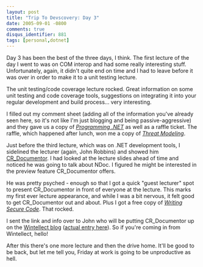 ```yaml
---
layout: post
title: "Trip To Devscovery: Day 3"
date: 2005-09-01 -0800
comments: true
disqus_identifier: 881
tags: [personal,dotnet]
---
```

Day 3 has been the best of the three days, I think. The first lecture of
the day I went to was on COM interop and had some really interesting
stuff. Unfortunately, again, it didn't quite end on time and I had to
leave before it was over in order to make it to a unit testing lecture.

 The unit testing/code coverage lecture rocked. Great information on
some unit testing and code coverage tools, suggestions on integrating it
into your regular development and build process... very interesting.

 I filled out my comment sheet (adding all of the information you've
already seen here, so it's not like I'm just blogging and being
passive-aggressive) and they gave us a copy of [*Programming
.NET*](http://www.amazon.com/exec/obidos/ASIN/0735613761/mhsvortex) as
well as a raffle ticket. The raffle, which happened after lunch, won me
a copy of [*Threat
Modeling*](http://www.amazon.com/exec/obidos/ASIN/0735619913/mhsvortex).

 Just before the third lecture, which was on .NET development tools, I
sidelined the lecturer (again, John Robbins) and showed him
[CR_Documentor](/archive/2004/11/15/cr_documentor-the-documentor-plug-in-for-dxcore.aspx).
I had looked at the lecture slides ahead of time and noticed he was
going to talk about NDoc. I figured he might be interested in the
preview feature CR_Documentor offers.

 He was pretty psyched - enough so that I got a quick "guest lecturer"
spot to present CR_Documentor in front of everyone at the lecture. This
marks my first ever lecture appearance, and while I was a bit nervous,
it felt good to get CR_Documentor out and about. Plus I got a free copy
of [*Writing Secure
Code*](http://www.amazon.com/exec/obidos/ASIN/0735617228/mhsvortex).
That rocked.

 I sent the link and info over to John who will be putting
CR_Documentor up on the [Wintellect
blog](http://www.wintellect.com/weblogs/wintellect/) ([actual entry
here](http://wintellect.com/WEBLOGS/wintellect/archive/2005/09/02/2251.aspx)).
So if you're coming in from Wintellect, hello!

 After this there's one more lecture and then the drive home. It'll be
good to be back, but let me tell you, Friday at work is going to be
unproductive as hell.
